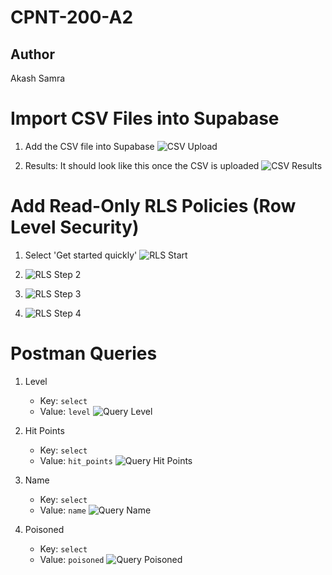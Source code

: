 # CPNT-200-A2

## Author
Akash Samra

# Import CSV Files into Supabase

1. Add the CSV file into Supabase
   ![CSV Upload](https://github.com/fbgAK/cpnt-200-a2/assets/147472633/a0d04448-c500-4ff7-8ad9-d465a1a39e1b)

2. Results: It should look like this once the CSV is uploaded
   ![CSV Results](https://github.com/fbgAK/cpnt-200-a2/assets/147472633/734c4d92-affd-48a3-875b-f2b2d4c1b67d)

# Add Read-Only RLS Policies (Row Level Security)

1. Select 'Get started quickly'
   ![RLS Start](https://github.com/fbgAK/cpnt-200-a2/assets/147472633/17f97bf4-d3a6-4b31-9dac-33e8c840cb41)

2.
   ![RLS Step 2](https://github.com/fbgAK/cpnt-200-a2/assets/147472633/70b9ab06-eed5-4bfc-a72b-8571f6517339)

3.
   ![RLS Step 3](https://github.com/fbgAK/cpnt-200-a2/assets/147472633/4c472749-7b73-488a-a685-5b91d3c1f77c)

4.
   ![RLS Step 4](https://github.com/fbgAK/cpnt-200-a2/assets/147472633/ace13c3c-8470-4ffd-b824-c1b4a19d72c4)

# Postman Queries

1. Level
   - Key: `select`
   - Value: `level`
   ![Query Level](https://github.com/fbgAK/cpnt-200-a2/assets/147472633/5fa0cef4-1c7e-4a68-82d2-5615a12e49ea)

2. Hit Points
   - Key: `select`
   - Value: `hit_points`
   ![Query Hit Points](https://github.com/fbgAK/cpnt-200-a2/assets/147472633/d94d1c16-8294-4342-82dd-60b200d12a6b)

3. Name
   - Key: `select`
   - Value: `name`
   ![Query Name](https://github.com/fbgAK/cpnt-200-a2/assets/147472633/29faed61-26c3-4358-81fe-c00914e01d5f)

4. Poisoned
   - Key: `select`
   - Value: `poisoned`
   ![Query Poisoned](https://github.com/fbgAK/cpnt-200-a2/assets/147472633/b155003f-903c-4641-9052-0cd6e51430d5)



